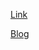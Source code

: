 [Link](https://next-netflix-16th-ten.vercel.app/)

[Blog](https://velog.io/@seondal/Next.js-%EB%A1%9C-%EB%84%B7%ED%94%8C%EB%A6%AD%EC%8A%A4-%ED%81%B4%EB%A1%A0%EC%BD%94%EB%94%A9)
